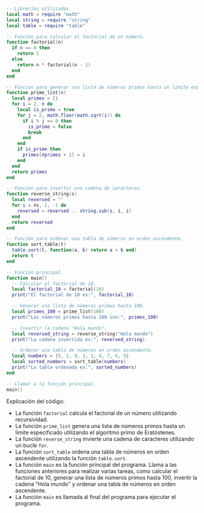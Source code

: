 ```lua
-- Librerías utilizadas.
local math = require "math"
local string = require "string"
local table = require "table"

-- Función para calcular el factorial de un número.
function factorial(n)
  if n == 0 then
    return 1
  else
    return n * factorial(n - 1)
  end
end

-- Función para generar una lista de números primos hasta un límite especificado.
function prime_list(n)
  local primes = {}
  for i = 2, n do
    local is_prime = true
    for j = 2, math.floor(math.sqrt(i)) do
      if i % j == 0 then
        is_prime = false
        break
      end
    end
    if is_prime then
      primes[#primes + 1] = i
    end
  end
  return primes
end

-- Función para invertir una cadena de caracteres.
function reverse_string(s)
  local reversed = ""
  for i = #s, 1, -1 do
    reversed = reversed .. string.sub(s, i, i)
  end
  return reversed
end

-- Función para ordenar una tabla de números en orden ascendente.
function sort_table(t)
  table.sort(t, function(a, b) return a < b end)
  return t
end

-- Función principal.
function main()
  -- Calcular el factorial de 10.
  local factorial_10 = factorial(10)
  print("El factorial de 10 es:", factorial_10)

  -- Generar una lista de números primos hasta 100.
  local primes_100 = prime_list(100)
  print("Los números primos hasta 100 son:", primes_100)

  -- Invertir la cadena "Hola mundo".
  local reversed_string = reverse_string("Hola mundo")
  print("La cadena invertida es:", reversed_string)

  -- Ordenar una tabla de números en orden ascendente.
  local numbers = {5, 2, 8, 3, 1, 4, 7, 6, 9}
  local sorted_numbers = sort_table(numbers)
  print("La tabla ordenada es:", sorted_numbers)
end

-- Llamar a la función principal.
main()
```

Explicación del código:

* La función `factorial` calcula el factorial de un número utilizando recursividad.
* La función `prime_list` genera una lista de números primos hasta un límite especificado utilizando el algoritmo primo de Eratóstenes.
* La función `reverse_string` invierte una cadena de caracteres utilizando un bucle `for`.
* La función `sort_table` ordena una tabla de números en orden ascendente utilizando la función `table.sort`.
* La función `main` es la función principal del programa. Llama a las funciones anteriores para realizar varias tareas, como calcular el factorial de 10, generar una lista de números primos hasta 100, invertir la cadena "Hola mundo" y ordenar una tabla de números en orden ascendente.
* La función `main` es llamada al final del programa para ejecutar el programa.